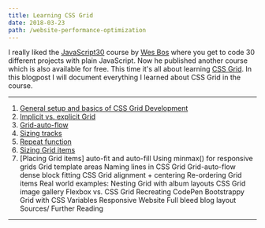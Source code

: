 ```yaml
---
title: Learning CSS Grid
date: 2018-03-23
path: /website-performance-optimization
---
```


I really liked the [JavaScript30](https://javascript30.com/) course by [Wes Bos](https://twitter.com/wesbos) where you get to code 30 different projects with plain JavaScript. Now he published another course which is also available for free. This time it's all about learning [CSS Grid](https://cssgrid.io/). In this blogpost I will document everything I learned about CSS Grid in the course.

---

1. [General setup and basics of CSS Grid Development](#setup)
2. [Implicit vs. explicit Grid](#implicit-vs-explicit)
3. [Grid-auto-flow](#auto-flow)
4. [Sizing tracks](#sizing-tracks)
5. [Repeat function](#repeat)
6. [Sizing Grid items](#sizing)
7. [Placing Grid items]
   auto-fit and auto-fill
   Using minmax() for responsive grids
   Grid template areas
   Naming lines in CSS Grid
   Grid-auto-flow dense block fitting
   CSS Grid alignment + centering
   Re-ordering Grid items
   Real world examples:
   Nesting Grid with album layouts
   CSS Grid image gallery
   Flexbox vs. CSS Grid
   Recreating CodePen
   Bootstrappy Grid with CSS Variables
   Responsive Website
   Full bleed blog layout
   Sources/ Further Reading

---
